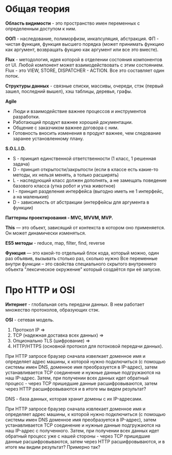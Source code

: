Общая теория
=====================

**Область видимости** - это пространство имен переменных с определенным доступом к ним.

**ООП** - наследование, полиморфизм, инкапсуляция, абстракция. ФП - чистая функция, функция высшего порядка (может принимать функцию как аргумент, возвращать фукцию как аргумент или все это вместе).

**Flux** - методология, идея которой в отделении состояния компонентов от UI. 
Любой компонент может взаимодействовать с этим состоянием. Flux - это VIEW, STORE, DISPATCHER - ACTION. Все это составляет один поток.

**Структуры данных** - связные списки, массивы, очереди, стэк (первый зашел, последний вышел), хэш таблицы, деревья, графы. 

**Agile**
* Люди и взаимодействие важнее процессов и инструментов разработки.
* Работающий продукт важнее хорошей документации.
* Общение с заказчиком важнее договора с ним.
* Готовность вносить изменения в продукт важнее, чем следование заранее установленному плану.

**S.O.L.I.D.** 
* S - принцип единственной ответственности (1 класс, 1 решенная задача) 
* D - принцип открытости/закрытости (если в классе есть какие-то методы, их нельзя менять, а только расширять)
* L - наследующий класс должен дополнять, а не замещать поведение базового класса (утка робот и утка животное)
* I - принцип разделения интерфейса (выгодно иметь не 1 интерфейс, а на маленькие)
* D - зависимость от абстракции (интерфейсы для аргумента в функции)

**Паттерны проектирования - MVC, MVVM, MVP.**

**This** — это обьект, зависящий от контекста в котором оно применяется. Он может динамически изменяться.

**ES5 методы** -  reduce, map, filter, find, reverse

**Функция** — это какой-то отдельный блок кода, который можно, один раз объявив, вызывать столько раз, сколько нужно
Все переменные внутри функции – это свойства специального скрытого внутреннего объекта "лексическое окружение" который создаётся при её запуске.

Про HTTP и OSI
=====================

**Интернет** - глобальная сеть передачи данных. В нем работает множество протоколов, образующих стэк.

**OSI** - сетевая модель.

1. Протокол IP => 
2. TCP (надежная доставка всех данных) =>
3. Опционально TLS (шифрование) =>
4. HTTP/HTTPS (основной протокол для потоковой передачи данных).


При HTTP запросе браузер сначала извелкает доменное имя и определяет адрес машины, к которой нужно подключиться (с помощью системы имен DNS, доменное имя преобразуется в IP-адрес), затем устанавливается TCP соединение и нужные данные подгружаются на наш IP-адрес. Затем, при получении всех данных идет обратный процесс - через TCP пришедшие данные расшифровываются, затем через HTTP расшифровываются и в итоге мы видем результат?

DNS - база данных, которая хранит домены с их IP-адресами.

При HTTP запросе браузер сначала извлекает доменное имя и определяет адрес машины, к которой нужно подключиться (с помощью системы имен DNS доменное имя преобразуется в IP-адрес), затем устанавливается TCP соединение и нужные данные подгружаются на наш IP-адрес с полученного. Затем, при получении всех данных идет обратный процесс уже с нашей стороны - через TCP пришедшие данные расшифровываются, затем через HTTP расшифровываются, и в итоге мы видим результат? Примерно так?